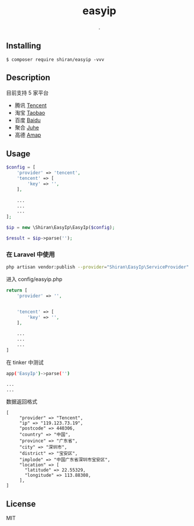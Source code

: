 <h1 align="center"> easyip </h1>

<p align="center"> .</p>


## Installing

```shell
$ composer require shiran/easyip -vvv
```

## Description
目前支持 5 家平台  
* 腾讯 [Tencent]('https://lbs.qq.com/webservice_v1/guide-ip.html')
* 淘宝 [Taobao]('http://ip.taobao.com/')
* 百度 [Baidu]('http://lbsyun.baidu.com/index.php?title=webapi/ip-api')
* 聚合 [Juhe]('https://www.juhe.cn/docs/api/id/1')
* 高德 [Amap]('https://lbs.amap.com/api/webservice/guide/api/ipconfig')

## Usage

```php
$config = [
    'provider' => 'tencent',
    'tencent' => [
        'key' => '',
    ],
    
    ...
    ...
    ...
];

$ip = new \Shiran\EasyIp\EasyIp($config);

$result = $ip->parse('');
```

### 在 Laravel 中使用

```bash
php artisan vendor:publish --provider="Shiran\EasyIp\ServiceProvider"
```

进入 config/easyip.php
```php
return [
    'provider' => '',


    'tencent' => [
        'key' => '',
    ],
    
    ...
    ...
    ...
]
```

在 tinker 中测试
```bash
app('EasyIp')->parse('')

...
...
```

数据返回格式
```
[
     "provider" => "Tencent",
     "ip" => "119.123.73.19",
     "postcode" => 440306,
     "country" => "中国",
     "province" => "广东省",
     "city" => "深圳市",
     "district" => "宝安区",
     "implode" => "中国广东省深圳市宝安区",
     "location" => [
       "latitude" => 22.55329,
       "longitude" => 113.88308,
     ],
]
```

## License

MIT
